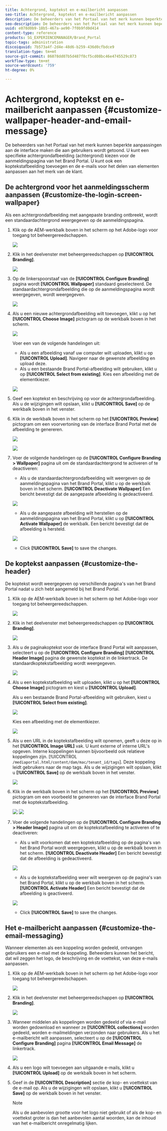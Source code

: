 ```yaml
---
title: Achtergrond, koptekst en e-mailbericht aanpassen
seo-title: Achtergrond, koptekst en e-mailbericht aanpassen
description: De beheerders van het Portaal van het merk kunnen beperkte aanpassingen aan de interface maken die aan gebruikers wordt getoond. U kunt een specifieke achtergrondafbeelding (achtergrond) kiezen voor de aanmeldingspagina van het Brand Portal. U kunt ook een koptekstafbeelding toevoegen en de e-mails voor het delen van elementen aanpassen aan het merk van de klant.
seo-description: De beheerders van het Portaal van het merk kunnen beperkte aanpassingen aan de interface maken die aan gebruikers wordt getoond. U kunt een specifieke achtergrondafbeelding (achtergrond) kiezen voor de aanmeldingspagina van het Brand Portal. U kunt ook een koptekstafbeelding toevoegen en de e-mails voor het delen van elementen aanpassen aan het merk van de klant.
uuid: e078d0b9-18b5-467a-ae90-7f0b9fd0d414
content-type: reference
products: SG_EXPERIENCEMANAGER/Brand_Portal
topic-tags: administration
discoiquuid: 7b573a4f-2d4e-48d6-b259-436d0cfbdce9
translation-type: tm+mt
source-git-commit: 86078dd07b5d487f8cf5cd08bc46e4745529c873
workflow-type: tm+mt
source-wordcount: '759'
ht-degree: 0%

---
```



# Achtergrond, koptekst en e-mailbericht aanpassen {#customize-wallpaper-header-and-email-message}

De beheerders van het Portaal van het merk kunnen beperkte aanpassingen aan de interface maken die aan gebruikers wordt getoond. U kunt een specifieke achtergrondafbeelding (achtergrond) kiezen voor de aanmeldingspagina van het Brand Portal. U kunt ook een koptekstafbeelding toevoegen en de e-mails voor het delen van elementen aanpassen aan het merk van de klant.

## De achtergrond voor het aanmeldingsscherm aanpassen {#customize-the-login-screen-wallpaper}

Als een achtergrondafbeelding met aangepaste branding ontbreekt, wordt een standaardachtergrond weergegeven op de aanmeldingspagina.

1. Klik op de AEM-werkbalk boven in het scherm op het Adobe-logo voor toegang tot beheergereedschappen.

   ![](assets/aemlogo.png)

1. Klik in het deelvenster met beheergereedschappen op **[!UICONTROL Branding]**.


   ![](assets/admin-tools-panel-10.png)

1. Op de linkerspoorstaaf van de **[!UICONTROL Configure Branding]** pagina wordt **[!UICONTROL Wallpaper]** standaard geselecteerd. De standaardachtergrondafbeelding die op de aanmeldingspagina wordt weergegeven, wordt weergegeven.

   ![](assets/default_wallpaper.png)

1. Als u een nieuwe achtergrondafbeelding wilt toevoegen, klikt u op het **[!UICONTROL Choose Image]** pictogram op de werkbalk boven in het scherm.

   ![](assets/choose_wallpaperimage.png)

   Voer een van de volgende handelingen uit:

   * Als u een afbeelding vanaf uw computer wilt uploaden, klikt u op **[!UICONTROL Upload]**. Navigeer naar de gewenste afbeelding en upload deze.
   * Als u een bestaande Brand Portal-afbeelding wilt gebruiken, klikt u op **[!UICONTROL Select from existing]**. Kies een afbeelding met de elementkiezer.

   ![](assets/asset-picker.png)

1. Geef een koptekst en beschrijving op voor de achtergrondafbeelding. Als u de wijzigingen wilt opslaan, klikt u **[!UICONTROL Save]** op de werkbalk boven in het venster.

1. Klik in de werkbalk boven in het scherm op het **[!UICONTROL Preview]** pictogram om een voorvertoning van de interface Brand Portal met de afbeelding te genereren.

   ![](assets/chlimage_1.png)

   ![](assets/custom-wallpaper-preview.png)

1. Voer de volgende handelingen op de **[!UICONTROL Configure Branding > Wallpaper]** pagina uit om de standaardachtergrond te activeren of te deactiveren:

   * Als u de standaardachtergrondafbeelding wilt weergeven op de aanmeldingspagina van het Brand Portal, klikt u op de werkbalk boven in het scherm. **[!UICONTROL Deactivate Wallpaper]** Een bericht bevestigt dat de aangepaste afbeelding is gedeactiveerd.

   ![](assets/chlimage_1-1.png)

   * Als u de aangepaste afbeelding wilt herstellen op de aanmeldingspagina van het Brand Portal, klikt u op **[!UICONTROL Activate Wallpaper]** de werkbalk. Een bericht bevestigt dat de afbeelding is hersteld.

   ![](assets/chlimage_1-2.png)

   * Click **[!UICONTROL Save]** to save the changes.



## De koptekst aanpassen {#customize-the-header}

De koptekst wordt weergegeven op verschillende pagina&#39;s van het Brand Portal nadat u zich hebt aangemeld bij het Brand Portal.

1. Klik op de AEM-werkbalk boven in het scherm op het Adobe-logo voor toegang tot beheergereedschappen.

   ![](assets/aemlogo.png)

1. Klik in het deelvenster met beheergereedschappen op **[!UICONTROL Branding]**.

   ![](assets/admin-tools-panel-11.png)

1. Als u de paginakoptekst voor de interface Brand Portal wilt aanpassen, selecteert u op de **[!UICONTROL Configure Branding]** **[!UICONTROL Header Image]** pagina de gewenste koptekst in de linkertrack. De standaardkoptekstafbeelding wordt weergegeven.

   ![](assets/default-header.png)

1. Als u een koptekstafbeelding wilt uploaden, klikt u op het **[!UICONTROL Choose Image]** pictogram en kiest u **[!UICONTROL Upload]**.

   Als u een bestaande Brand Portal-afbeelding wilt gebruiken, kiest u **[!UICONTROL Select from existing]**.

   ![](assets/choose_wallpaperimage-1.png)

   Kies een afbeelding met de elementkiezer.

   ![](assets/asset-picker-header.png)

1. Als u een URL in de koptekstafbeelding wilt opnemen, geeft u deze op in het **[!UICONTROL Image URL]** vak. U kunt externe of interne URL&#39;s opgeven. Interne koppelingen kunnen bijvoorbeeld ook relatieve koppelingen zijn.
   [!UICONTROL `/mediaportal.html/content/dam/mac/tenant_id/tags`].
Deze koppeling leidt gebruikers naar de map tags.
Als u de wijzigingen wilt opslaan, klikt u **[!UICONTROL Save]** op de werkbalk boven in het venster.

   ![](assets/configure_brandingheaderimageurl.png)

1. Klik in de werkbalk boven in het scherm op het **[!UICONTROL Preview]** pictogram om een voorbeeld te genereren van de interface Brand Portal met de koptekstafbeelding.

   ![](assets/chlimage_1-3.png)
   ![](assets/custom_header_preview.png)

1. Voer de volgende handelingen op de **[!UICONTROL Configure Branding > Header Image]** pagina uit om de koptekstafbeelding te activeren of te deactiveren:

   * Als u wilt voorkomen dat een koptekstafbeelding op de pagina&#39;s van het Brand Portal wordt weergegeven, klikt u op de werkbalk boven in het scherm. **[!UICONTROL Deactivate Header]** Een bericht bevestigt dat de afbeelding is gedeactiveerd.

   ![](assets/chlimage_1-4.png)

   * Als u de koptekstafbeelding weer wilt weergeven op de pagina&#39;s van het Brand Portal, klikt u op de werkbalk boven in het scherm. **[!UICONTROL Activate Header]** Een bericht bevestigt dat de afbeelding is geactiveerd.

   ![](assets/chlimage_1-5.png)

   * Click **[!UICONTROL Save]** to save the changes.



## Het e-mailbericht aanpassen {#customize-the-email-messaging}

Wanneer elementen als een koppeling worden gedeeld, ontvangen gebruikers een e-mail met de koppeling. Beheerders kunnen het bericht, dat wil zeggen het logo, de beschrijving en de voettekst, van deze e-mails aanpassen.

1. Klik op de AEM-werkbalk boven in het scherm op het Adobe-logo voor toegang tot beheergereedschappen.

   ![](assets/aemlogo.png)

1. Klik in het deelvenster met beheergereedschappen op **[!UICONTROL Branding]**.

   ![](assets/admin-tools-panel-12.png)

1. Wanneer middelen als koppelingen worden gedeeld of via e-mail worden gedownload en wanneer ze **[!UICONTROL collections]** worden gedeeld, worden e-mailmeldingen verzonden naar gebruikers. Als u het e-mailbericht wilt aanpassen, selecteert u op de **[!UICONTROL Configure Branding]** pagina **[!UICONTROL Email Message]** de linkertrack.

   ![](assets/configure-branding-page-email.png)

1. Als u een logo wilt toevoegen aan uitgaande e-mails, klikt u **[!UICONTROL Upload]** op de werkbalk boven in het scherm.

1. Geef in de **[!UICONTROL Description]** sectie de kop- en voettekst van de e-mail op. Als u de wijzigingen wilt opslaan, klikt u **[!UICONTROL Save]** op de werkbalk boven in het venster.

   >[!NOTE]
   >
   >Als u de aanbevolen grootte voor het logo niet gebruikt of als de kop- en voettekst groter is dan het aanbevolen aantal woorden, kan de inhoud van het e-mailbericht onregelmatig lijken.
